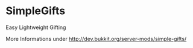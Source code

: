 SimpleGifts
===========

Easy Lightweight Gifting

More Informations under http://dev.bukkit.org/server-mods/simple-gifts/
